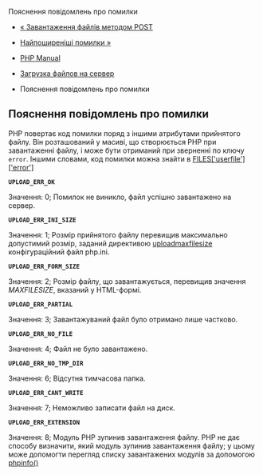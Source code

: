 Пояснення повідомлень про помилки

-   [« Завантаження файлів методом POST](features.file-upload.post-method.html)
    
-   [Найпоширеніші помилки »](features.file-upload.common-pitfalls.html)
    
-   [PHP Manual](index.md)
    
-   [Загрузка файлов на сервер](features.file-upload.html)
    
-   Пояснення повідомлень про помилки
    

## Пояснення повідомлень про помилки

PHP повертає код помилки поряд з іншими атрибутами прийнятого файлу. Він розташований у масиві, що створюється PHP при завантаженні файлу, і може бути отриманий при зверненні по ключу `error`. Іншими словами, код помилки можна знайти в [FILES\['userfile'\]\['error'\]](reserved.variables.files.md)

**`UPLOAD_ERR_OK`**

Значення: 0; Помилок не виникло, файл успішно завантажено на сервер.

**`UPLOAD_ERR_INI_SIZE`**

Значення: 1; Розмір прийнятого файлу перевищив максимально допустимий розмір, заданий директивою [uploadmaxfilesize](ini.core.html#ini.upload-max-filesize) конфігураційний файл php.ini.

**`UPLOAD_ERR_FORM_SIZE`**

Значення: 2; Розмір файлу, що завантажується, перевищив значення *MAXFILESIZE*, вказаний у HTML-формі.

**`UPLOAD_ERR_PARTIAL`**

Значення: 3; Завантажуваний файл було отримано лише частково.

**`UPLOAD_ERR_NO_FILE`**

Значення: 4; Файл не було завантажено.

**`UPLOAD_ERR_NO_TMP_DIR`**

Значення: 6; Відсутня тимчасова папка.

**`UPLOAD_ERR_CANT_WRITE`**

Значення: 7; Неможливо записати файл на диск.

**`UPLOAD_ERR_EXTENSION`**

Значення: 8; Модуль PHP зупинив завантаження файлу. PHP не дає способу визначити, який модуль зупинив завантаження файлу; у цьому може допомогти перегляд списку завантажених модулів за допомогою [phpinfo()](function.phpinfo.md)